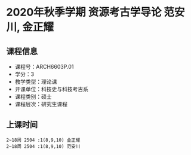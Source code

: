 # 2020年秋季学期 资源考古学导论 范安川, 金正耀






## 课程信息

- 课程号：ARCH6603P.01
- 学分：3
- 教学类型：理论课
- 开课单位：科技史与科技考古系
- 课程类别：硕士
- 课程层次：研究生课程

## 上课时间

```
2~18周 2504 :1(8,9,10) 金正耀
2~18周 2504 :1(8,9,10) 范安川
```

